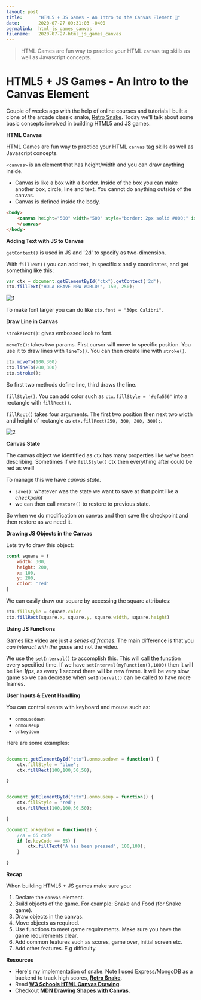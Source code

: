 ```yaml
---
layout: post
title:      "HTML5 + JS Games - An Intro to the Canvas Element 👾"
date:       2020-07-27 09:31:03 -0400
permalink:  html_js_games_canvas
filename:   2020-07-27-html_js_games_canvas
---
```


> HTML Games are fun way to practice your HTML `canvas` tag skills as well as Javascript concepts.

# HTML5 + JS Games - An Intro to the Canvas Element

Couple of weeks ago with the help of online courses and tutorials I built a clone of the arcade classic snake, [Retro Snake](http://fbohz.com/html5_games/retro_snake.html). Today we'll talk about some basic concepts involved in building HTML5 and JS games.

**HTML Canvas**

HTML Games are fun way to practice your HTML `canvas` tag skills as well as Javascript concepts.

`<canvas>` is an element that has height/width and you can draw anything inside.
- Canvas is like a box with a border. Inside of the box you can make another box, circle, line and text. You cannot do anything outside of the canvas. 
- Canvas is defined inside the body.

```html
<body>
    <canvas height="500" width="500" style="border: 2px solid #000;" id="ctx">
    </canvas>
</body>
```

**Adding Text with JS to Canvas**

`getContext()` is used in JS and '2d' to specify as two-dimension.

With `fillText()` you can add text, in specific x and y coordinates, and get something like this:

```js
var ctx = document.getElementById("ctx").getContext('2d');
ctx.fillText("HOLA BRAVE NEW WORLD!", 150, 250);
```

![1](https://user-images.githubusercontent.com/15071636/81889102-61502080-9568-11ea-952c-96daee4d9c55.png)

To make font larger you can do like `ctx.font = "30px Calibri"`.


**Draw Line in Canvas**

`strokeText()`: gives embossed look to font.

`moveTo()`: takes two params. First cursor will move to specific position. You use it to draw lines with `lineTo()`. You can then create line with `stroke()`. 

```js
ctx.moveTo(100,300)
ctx.lineTo(200,300)
ctx.stroke();
```

So first two methods define line, third draws the line.

`fillStyle()`. You can add color such as `ctx.fillStyle = '#efa556'` into a rectangle with `fillRect()`.

`fillRect()` takes four arguments. The first two position then next two width and height of rectangle as `ctx.fillRect(250, 300, 200, 300);`.

![2](https://user-images.githubusercontent.com/15071636/81889930-57c7b800-956a-11ea-9b2a-66d24fb86c55.png)

**Canvas State**

The canvas object we identified as `ctx` has many properties like we've been describing. Sometimes if we `fillStyle()` ctx then everything after could be red as well! 

To manage this we have *canvas state*. 

- `save()`: whatever was the state we want to save at that point like a *checkpoint*
- we can then call `restore()` to restore to previous state.

So when we do modification on canvas and then save the checkpoint and then restore as we need it.

**Drawing JS Objects in the Canvas**

Lets try to draw this object:

```js
const square = {
    width: 300,
    height: 200,
    x: 100,
    y: 200,
    color: 'red'
}

```

We can easily draw our square by accessing the square attributes:

```js
ctx.fillStyle = square.color
ctx.fillRect(square.x, square.y, square.width, square.height)
```

**Using JS Functions**

Games like video are just a *series of frames*. The main difference is that you *can interact with the game* and not the video.

We use the `setInterval()` to accomplish this. This will call the function every specified time. If we have `setInterval(myFunction(),1000)` then it will be like *1fps*, as every 1 second there will be new frame. It will be very slow game so we can decrease when `setInterval()` can be called to have more frames.

**User Inputs & Event Handling**

You can control events with keyboard and mouse such as:

- `onmousedown`
- `onmouseup`
- `onkeydown`

Here are some examples:

```js

document.getElementById("ctx").onmousedown = function() {
    ctx.fillStyle = 'blue';
    ctx.fillRect(100,100,50,50);

}


document.getElementById("ctx").onmouseup = function() {
    ctx.fillStyle = 'red';
    ctx.fillRect(100,100,50,50);

}

document.onkeydown = function(e) {
    //a = 65 code
    if (e.keyCode == 65) {
        ctx.fillText('A has been pressed', 100,100);
    }

}
```

**Recap**

When building HTML5 + JS games make sure you:

1. Declare the `canvas` element.
2. Build objects of the game. For example: Snake and Food (for Snake game). 
3. Draw objects in the canvas.
4. Move objects as required.
5. Use functions to meet game requirements. Make sure you have the game requirements clear.
6. Add common features such as scores, game over, initial screen etc.
7. Add other features. E.g difficulty.

**Resources**

- Here's my implementation of snake. Note I used Express/MongoDB as a backend to track high scores, [<b>Retro Snake</b>](http://fbohz.com/html5_games/retro_snake.html).
- Read [<b>W3 Schools HTML Canvas Drawing</b>](https://www.w3schools.com/graphics/canvas_drawing.asp).
- Checkout [<b>MDN Drawing Shapes with Canvas</b>](https://developer.mozilla.org/en-US/docs/Web/API/Canvas_API/Tutorial/Drawing_shapes).